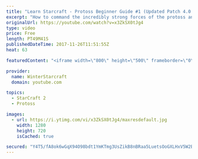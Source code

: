 ```yaml
---
title: "Learn Starcraft - Protoss Beginner Guide #1 (Updated Patch 4.0 FREE TO PLAY)"
excerpt: "How to command the incredibly strong forces of the protoss and cover weaknesses against the other inferior races. Updated for patch 4.0! This guide is not intended for COMPLETELY new players, but those who have played several games/campaign missions and grasp the very basics."
originalUrl: https://youtube.com/watch?v=x3ZkSX0tJg4
type: video
price: Free
length: PT49M41S
publishedDateTime: 2017-11-26T11:51:55Z
heat: 63

featuredContent: "<iframe width=\"800\" height=\"500\" frameborder=\"0\" src=\"https://www.youtube.com/embed/x3ZkSX0tJg4\" allow=\"accelerometer; autoplay; encrypted-media; gyroscope; picture-in-picture\" allowfullscreen></iframe>"

provider:
  name: WinterStarcraft
  domain: youtube.com

topics:
  - StarCraft 2
  - Protoss

images:
  - url: https://i.ytimg.com/vi/x3ZkSX0tJg4/maxresdefault.jpg
    width: 1280
    height: 720
    isCached: true

secured: "Y4T5/fA8ok6wGqX94O98bdt1YmKTmg3UsZikB8nBRaa5LuetsOoGXLHxV5W2BVZHatYdu/81XbMs3HS83xDXNnwOLL/C6vUNLgJoAa3PecvX4+uPIz6K1BHeAewgP5pfX31nGMHau1XgCUKOseNB4whspaWywmZEPC1CsXKjKlo4x3CaJ+zOn3A37xLMmj2FvbK3Av2HWrVqWbyyNBkIPGN447G96oAjguK+giVCKLT8xiVCqbbgdRTC/nFz6PbYS3yjXV6/DGxANEpRbaf2Ou/H9BxFc88JrbRJSjcQ0slGl1QkUjjKp/9IXrA+8nrNJCHgG9wYsrO/t8GtLbJO9Q3Wbe8StjH6aqQr3F72irLOvZzsed/QGEUnq8rwgp0HMsQpjxAOvav4GfEL8K6njBXilH3WOyVGPieOGCy7zpHrE0vfpyW89A8uqbcNVjcX;aEJ5TA7OVQ+7OsRk5NaKmA=="
---
```


